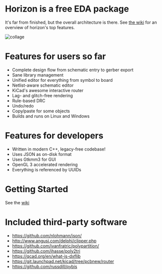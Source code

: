 # Horizon is a free EDA package
It's far from finished, but the overall 
architecture is there. See [the wiki](https://github.com/carrotIndustries/horizon/wiki/Feature-overview) for an overview
of horizon's top features.

![collage](https://raw.githubusercontent.com/wiki/carrotIndustries/horizon/images/collage.png)

# Features for users so far
- Complete design flow from schematic entry to gerber export
- Sane library management
- Unified editor for everything from symbol to board
- Netlist-aware schematic editor
- KiCad's awesome interactive router
- Lag- and glitch-free rendering
- Rule-based DRC
- Undo/redo
- Copy/paste for some objects
- Builds and runs on Linux and Windows

# Features for developers
- Written in modern C++, legacy-free codebase!
- Uses JSON as on-disk format
- Uses Gtkmm3 for GUI
- OpenGL 3 accelerated rendering
- Everything is referenced by UUIDs

# Getting Started
See the [wiki](https://github.com/carrotIndustries/horizon/wiki/Getting-started)

# Included third-party software
- https://github.com/nlohmann/json/
- http://www.angusj.com/delphi/clipper.php
- https://github.com/ivanfratric/polypartition/
- https://github.com/jhasse/poly2tri
- https://qcad.org/en/what-is-dxflib
- https://git.launchpad.net/kicad/tree/pcbnew/router
- https://github.com/russdill/pybis

